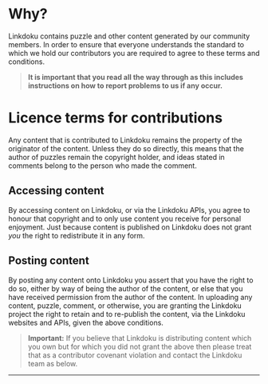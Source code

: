 # Why?

Linkdoku contains puzzle and other content generated by our
community members. In order to ensure that everyone understands
the standard to which we hold our contributors you are required
to agree to these terms and conditions.

> **It is important that you read all the
> way through as this includes instructions on how to report problems
> to us if any occur.**

# Licence terms for contributions

Any content that is contributed to Linkdoku remains the property
of the originator of the content. Unless they do so directly, this
means that the author of puzzles remain the copyright holder, and ideas
stated in comments belong to the person who made the comment.

## Accessing content

By accessing content on Linkdoku, or via the Linkdoku APIs, you agree to
honour that copyright and to only use content you receive for personal
enjoyment. Just because content is published on Linkdoku does not grant
_you_ the right to redistribute it in any form.

## Posting content

By posting any content onto Linkdoku you assert that you have the right
to do so, either by way of being the author of the content, or else
that you have received permission from the author of the content.
In uploading any content, puzzle, comment, or otherwise, you are granting
the Linkdoku project the right to retain and to re-publish the content,
via the Linkdoku websites and APIs, given the above conditions.

> **Important:** If you believe that Linkdoku is distributing content which you own but
> for which you did not grant the above then please treat that as a
> contributor covenant violation and contact the Linkdoku team as below.

---
